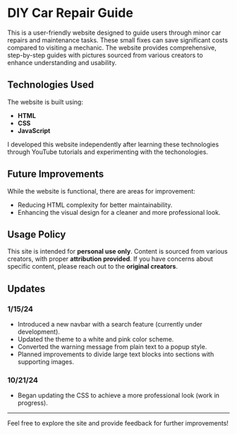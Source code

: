 # DIY Car Repair Guide

This is a user-friendly website designed to guide users through minor car repairs and maintenance tasks. These small fixes can save significant costs compared to visiting a mechanic. The website provides comprehensive, step-by-step guides with pictures sourced from various creators to enhance understanding and usability.

## Technologies Used
The website is built using:
- **HTML**
- **CSS**
- **JavaScript**

I developed this website independently after learning these technologies through YouTube tutorials and experimenting with the techonologies.

## Future Improvements
While the website is functional, there are areas for improvement:
- Reducing HTML complexity for better maintainability.
- Enhancing the visual design for a cleaner and more professional look.

## Usage Policy
This site is intended for **personal use only**. Content is sourced from various creators, with proper **attribution provided**. If you have concerns about specific content, please reach out to the **original creators**.

## Updates
### 1/15/24
- Introduced a new navbar with a search feature (currently under development).
- Updated the theme to a white and pink color scheme.
- Converted the warning message from plain text to a popup style.
- Planned improvements to divide large text blocks into sections with supporting images.

### 10/21/24
- Began updating the CSS to achieve a more professional look (work in progress).

---
Feel free to explore the site and provide feedback for further improvements!
